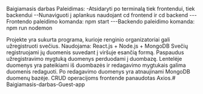 Baigiamasis darbas
Paleidimas:
-Atsidaryti po terminalą tiek frontendui, tiek backendui
--Nunaviguoti į aplankus naudojant cd frontend ir cd backend
---Frontendo paleidimo komanda: npm start
---Backendo paleidimo komanda: npm run nodemon

Projekte yra sukurta programa, kurioje renginio organizatoriai gali užregistruoti svečius.
Naudojama: React.js + Node.js + MongoDB
Svečių registruojami jų duomenis suvedant į viršuje esančią formą.
Paspaudus užregistravimo mygtuką duomenys perduodami į duombazę.
Lentelėje duomenys yra pateikiami iš duombazės ir redagavimo mygtukais galima duomenis redaguoti.
Po redagavimo duomenys yra atnaujinami MongoDB duomenų bazėje.
CRUD operacijoms frontende panaudotas Axios.#   B a i g i a m a s i s - d a r b a s - G u e s t - a p p  
 